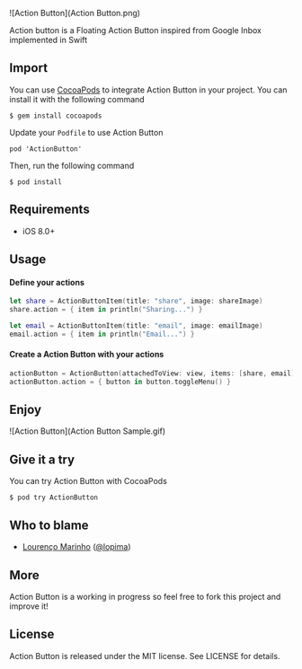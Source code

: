 ![Action Button](Action Button.png)

Action button is a Floating Action Button inspired from Google Inbox implemented in Swift

Import
--
You can use [CocoaPods](https://cocoapods.org/) to integrate Action Button in your project.
You can install it with the following command

```
$ gem install cocoapods
```

Update your ```Podfile``` to use Action Button

```
pod 'ActionButton'
```
Then, run the following command

```
$ pod install
```
Requirements
--
- iOS 8.0+

Usage
--

#### Define your actions
```swift
let share = ActionButtonItem(title: "share", image: shareImage)
share.action = { item in println("Sharing...") }

let email = ActionButtonItem(title: "email", image: emailImage)
email.action = { item in println("Email...") }
```

#### Create a Action Button with your actions
```swift
actionButton = ActionButton(attachedToView: view, items: [share, email])
actionButton.action = { button in button.toggleMenu() }
```


Enjoy
--
![Action Button](Action Button Sample.gif)

## Give it a try
You can try Action Button with CocoaPods
```
$ pod try ActionButton
```
Who to blame
--
- [Lourenço Marinho](http://github.com/lourenco-marinho) ([@lopima](https://twitter.com/lopima))

More
--
Action Button is a working in progress so feel free to fork this project and improve it!

License
--
Action Button is released under the MIT license. See LICENSE for details.
